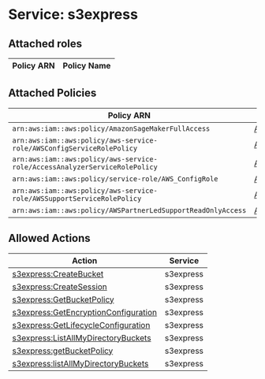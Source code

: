 # Service: s3express

## Attached roles

| Policy ARN | Policy Name |
|------------|-------------|
## Attached Policies

| Policy ARN | Policy Name |
|------------|-------------|
| `arn:aws:iam::aws:policy/AmazonSageMakerFullAccess` | [AmazonSageMakerFullAccess](../policies.md#amazonsagemakerfullaccess) |
| `arn:aws:iam::aws:policy/aws-service-role/AWSConfigServiceRolePolicy` | [AWSConfigServiceRolePolicy](../policies.md#awsconfigservicerolepolicy) |
| `arn:aws:iam::aws:policy/aws-service-role/AccessAnalyzerServiceRolePolicy` | [AccessAnalyzerServiceRolePolicy](../policies.md#accessanalyzerservicerolepolicy) |
| `arn:aws:iam::aws:policy/service-role/AWS_ConfigRole` | [AWS_ConfigRole](../policies.md#aws_configrole) |
| `arn:aws:iam::aws:policy/aws-service-role/AWSSupportServiceRolePolicy` | [AWSSupportServiceRolePolicy](../policies.md#awssupportservicerolepolicy) |
| `arn:aws:iam::aws:policy/AWSPartnerLedSupportReadOnlyAccess` | [AWSPartnerLedSupportReadOnlyAccess](../policies.md#awspartnerledsupportreadonlyaccess) |

## Allowed Actions

| Action | Service |
|--------|---------|
| [s3express:CreateBucket](../actions.md#s3express:createbucket) | s3express |
| [s3express:CreateSession](../actions.md#s3express:createsession) | s3express |
| [s3express:GetBucketPolicy](../actions.md#s3express:getbucketpolicy) | s3express |
| [s3express:GetEncryptionConfiguration](../actions.md#s3express:getencryptionconfiguration) | s3express |
| [s3express:GetLifecycleConfiguration](../actions.md#s3express:getlifecycleconfiguration) | s3express |
| [s3express:ListAllMyDirectoryBuckets](../actions.md#s3express:listallmydirectorybuckets) | s3express |
| [s3express:getBucketPolicy](../actions.md#s3express:getbucketpolicy) | s3express |
| [s3express:listAllMyDirectoryBuckets](../actions.md#s3express:listallmydirectorybuckets) | s3express |